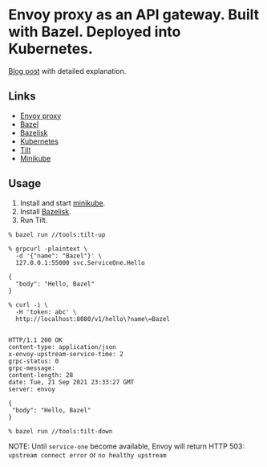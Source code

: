 # Envoy proxy as an API gateway. Built with Bazel. Deployed into Kubernetes.

[Blog post](https://ekhabarov.com/post/envoy-as-an-api-gateway/) with detailed explanation.

## Links
* [Envoy proxy](https://www.envoyproxy.io/)
* [Bazel](https://bazel.build/)
* [Bazelisk](https://github.com/bazelbuild/bazelisk#installation)
* [Kubernetes](https://kubernetes.io/)
* [Tilt](https://tilt.dev/)
* [Minikube](https://minikube.sigs.k8s.io/docs/start/)

## Usage

1. Install and start [minikube](https://minikube.sigs.k8s.io/docs/start/).
1. Install [Bazelisk](https://github.com/bazelbuild/bazelisk#installation).
1. Run Tilt.

```shell
% bazel run //tools:tilt-up

% grpcurl -plaintext \
  -d '{"name": "Bazel"}' \
  127.0.0.1:55000 svc.ServiceOne.Hello

{
  "body": "Hello, Bazel"
}

% curl -i \
  -H 'token: abc' \
  http://localhost:8080/v1/hello\?name\=Bazel


HTTP/1.1 200 OK
content-type: application/json
x-envoy-upstream-service-time: 2
grpc-status: 0
grpc-message:
content-length: 28
date: Tue, 21 Sep 2021 23:33:27 GMT
server: envoy

{
 "body": "Hello, Bazel"
}

% bazel run //tools:tilt-down
```

NOTE: Until `service-one` become available, Envoy will return HTTP 503:
`upstream connect error` or `no healthy upstream`

